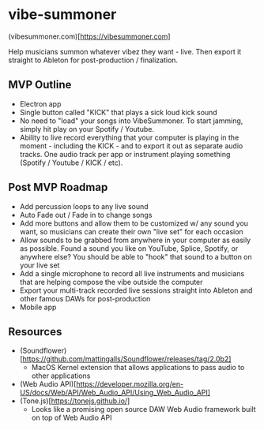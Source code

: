 # vibe-summoner

(vibesummoner.com)[https://vibesummoner.com]

Help musicians summon whatever vibez they want - live. Then export it straight to Ableton for post-production / finalization.

## MVP Outline
- Electron app
- Single button called "KICK" that plays a sick loud kick sound
- No need to "load" your songs into VibeSummoner. To start jamming, simply hit play on your Spotify / Youtube.
- Ability to live record everything that your computer is playing in the moment - including the KICK - and to export it out as separate audio tracks. One audio track per app or instrument playing something (Spotify / Youtube / KICK / etc).

## Post MVP Roadmap
- Add percussion loops to any live sound
- Auto Fade out / Fade in to change songs
- Add more buttons and allow them to be customized w/ any sound you want, so musicians can create their own "live set" for each occasion
- Allow sounds to be grabbed from anywhere in your computer as easily as possible. Found a sound you like on YouTube, Splice, Spotify, or anywhere else? You should be able to "hook" that sound to a button on your live set
- Add a single microphone to record all live instruments and musicians that are helping compose the vibe outside the computer
- Export your multi-track recorded live sessions straight into Ableton and other famous DAWs for post-production
- Mobile app

## Resources

- (Soundflower)[https://github.com/mattingalls/Soundflower/releases/tag/2.0b2]
  - MacOS Kernel extension that allows applications to pass audio to other applications
- (Web Audio API)[https://developer.mozilla.org/en-US/docs/Web/API/Web_Audio_API/Using_Web_Audio_API]
- (Tone.js)[https://tonejs.github.io/]
  - Looks like a promising open source DAW Web Audio framework built on top of Web Audio API
